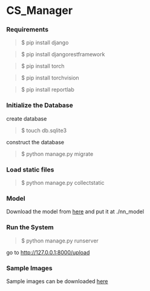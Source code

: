 # CS_Manager

### Requirements
> $ pip install django

> $ pip install djangorestframework

> $ pip install torch

> $ pip install torchvision

> $ pip install reportlab

### Initialize the Database
create database
> $ touch db.sqlite3

construct the database
> $ python manage.py migrate

### Load static files
> $ python manage.py collectstatic

### Model
Download the model from [here](https://drive.google.com/file/d/10At8oja9Lga58Lyr1uHkx4FYWQTVp4FP/view?usp=share_link) and put it at ./nn_model

### Run the System
> $ python manage.py runserver

go to http://127.0.0.1:8000/upload

### Sample Images
Sample images can be downloaded [here](https://drive.google.com/drive/folders/1VhoRimk7qt2T0TL4GZZmkXF9SP9q6qQL?usp=share_link)
